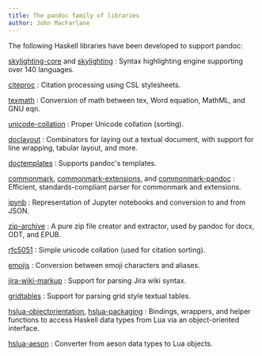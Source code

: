```yaml
---
title: The pandoc family of libraries
author: John MacFarlane
---
```


The following Haskell libraries have been developed to support
pandoc:


[skylighting-core] and [skylighting]
:   Syntax highlighting engine supporting over 140 languages.

[citeproc]
:   Citation processing using CSL stylesheets.

[texmath]
:   Conversion of math between tex, Word equation, MathML, and GNU eqn.

[unicode-collation]
:   Proper Unicode collation (sorting).

[doclayout]
:   Combinators for laying out a textual document, with support
    for line wrapping, tabular layout, and more.

[doctemplates]
:   Supports pandoc's templates.

[commonmark], [commonmark-extensions], and [commonmark-pandoc]
:   Efficient, standards-compliant parser for commonmark and extensions.

[ipynb]
:   Representation of Jupyter notebooks and conversion to and
    from JSON.

[zip-archive]
:   A pure zip file creator and extractor, used by pandoc for
    docx, ODT, and EPUB.

[rfc5051]
:   Simple unicode collation (used for citation sorting).

[emojis]
:   Conversion between emoji characters and aliases.

[jira-wiki-markup]
:   Support for parsing Jira wiki syntax.

[gridtables]
:   Support for parsing grid style textual tables.

[hslua-objectorientation], [hslua-packaging]
:   Bindings, wrappers, and helper functions to access Haskell data
    types from Lua via an object-oriented interface.

[hslua-aeson]
:   Converter from aeson data types to Lua objects.

[skylighting]: https://hackage.haskell.org/package/skylighting
[skylighting-core]: https://hackage.haskell.org/package/skylighting-core
[citeproc]: https://hackage.haskell.org/package/citeproc
[texmath]: https://hackage.haskell.org/package/texmath
[doclayout]: https://hackage.haskell.org/package/doclayout
[doctemplates]: https://hackage.haskell.org/package/doctemplates
[commonmark]: https://hackage.haskell.org/package/commonmark
[commonmark-extensions]: https://hackage.haskell.org/package/commonmark-extensions
[commonmark-pandoc]: https://hackage.haskell.org/package/commonmark-pandoc
[ipynb]: https://hackage.haskell.org/package/ipynb
[zip-archive]: https://hackage.haskell.org/package/zip-archive
[rfc5051]: https://hackage.haskell.org/package/rfc5051
[emojis]: https://hackage.haskell.org/package/emojis
[jira-wiki-markup]: https://hackage.haskell.org/package/jira-wiki-markup
[unicode-collation]: https://hackage.haskell.org/package/unicode-collation
[gridtables]: https://hackage.haskell.org/package/gridtables
[hslua-objectorientation]: https://hackage.haskell.org/package/hslua-objectorientation
[hslua-packaging]: https://hackage.haskell.org/package/hslua-packaging
[hslua-aeson]: https://hackage.haskell.org/package/hslua-aeson

